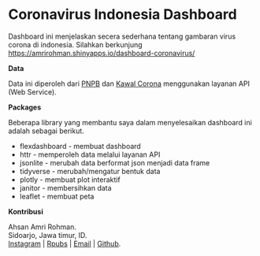 
Coronavirus Indonesia Dashboard
===================================

Dashboard ini menjelaskan secera sederhana tentang gambaran virus corona di indonesia. Silahkan berkunjung https://amrirohman.shinyapps.io/dashboard-coronavirus/

**Data**

Data ini diperoleh dari [PNPB](https://bnpb-inacovid19.hub.arcgis.com/datasets/statistik-perkembangan-covid19-indonesia/geoservice) dan [Kawal Corona](https://kawalcorona.com/api/) menggunakan layanan API (Web Service).

**Packages**

Beberapa library yang membantu saya dalam menyelesaikan dashboard ini adalah sebagai berikut.

* flexdashboard - membuat dashboard
* httr - memperoleh data melalui layanan API
* jsonlite - merubah data berformat json menjadi data frame
* tidyverse - merubah/mengatur bentuk data
* plotly - membuat plot interaktif
* janitor - membersihkan data
* leaflet -  membuat peta

**Kontribusi**

Ahsan Amri Rohman.<br> 
Sidoarjo, Jawa timur, ID.<br> 
[Instagram](https://www.instagram.com/amri.rohman/)
| [Rpubs](https://rpubs.com/amrirohman/)
| [Email](ahsanamrirohman@gmail.com)
| [Github](https://github.com/amrirohman/corona-indonesia).
